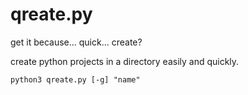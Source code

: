 # qreate.py

get it because... quick... create?

create python projects in a directory easily and quickly.

```python3 qreate.py [-g] "name"```
